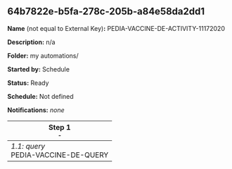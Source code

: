 ## 64b7822e-b5fa-278c-205b-a84e58da2dd1

**Name** (not equal to External Key)**:** PEDIA-VACCINE-DE-ACTIVITY-11172020

**Description:** n/a

**Folder:** my automations/

**Started by:** Schedule

**Status:** Ready

**Schedule:** Not defined

**Notifications:** _none_


| Step 1<br>_<small>-</small>_ |
| --- |
| _1.1: query_<br>PEDIA-VACCINE-DE-QUERY |
